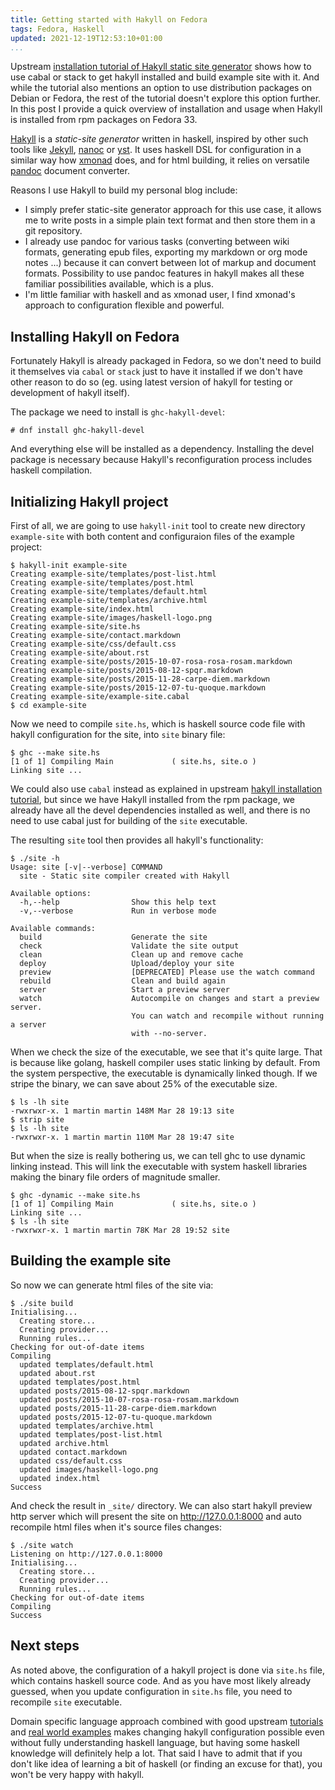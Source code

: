 ```yaml
---
title: Getting started with Hakyll on Fedora
tags: Fedora, Haskell
updated: 2021-12-19T12:53:10+01:00
...
```


Upstream [installation tutorial of Hakyll static site
generator](https://jaspervdj.be/hakyll/tutorials/01-installation.html) shows
how to use cabal or stack to get hakyll installed and build example site with
it. And while the tutorial also mentions an option to use distribution
packages on Debian or Fedora, the rest of the tutorial doesn't explore this
option further. In this post I provide a quick overview of installation and
usage when Hakyll is installed from rpm packages on Fedora 33.

<!--more-->

[Hakyll](https://jaspervdj.be/hakyll/) is a *static-site generator* written in
haskell, inspired by other such tools like
[Jekyll](https://en.wikipedia.org/wiki/Jekyll_(software)),
[nanoc](https://nanoc.ws/) or [yst](https://github.com/jgm/yst). It uses
haskell DSL for configuration in a similar way how
[xmonad](https://xmonad.org/) does, and for html building, it relies on
versatile [pandoc](https://pandoc.org/) document converter.

Reasons I use Hakyll to build my personal blog include:

- I simply prefer static-site generator approach for this use case, it allows
  me to write posts in a simple plain text format and then store them in a git
  repository.
- I already use pandoc for various tasks (converting between wiki formats,
  generating epub files, exporting my markdown or org mode notes ...) because
  it can convert between lot of markup and document formats. Possibility to use
  pandoc features in hakyll makes all these familiar possibilities available,
  which is a plus.
- I'm little familiar with haskell and as xmonad user, I find xmonad's approach
  to configuration flexible and powerful.

## Installing Hakyll on Fedora

Fortunately Hakyll is already packaged in Fedora, so we don't need to build it
themselves via `cabal` or `stack` just to have it installed if we don't have
other reason to do so (eg. using latest version of hakyll for testing or
development of hakyll itself).

The package we need to install is `ghc-hakyll-devel`:

```
# dnf install ghc-hakyll-devel
```

And everything else will be installed as a dependency. Installing the devel
package is necessary because Hakyll's reconfiguration process includes haskell
compilation.

## Initializing Hakyll project

First of all, we are going to use `hakyll-init` tool to create new directory
`example-site` with both content and configuraion files of the example project:

```
$ hakyll-init example-site
Creating example-site/templates/post-list.html
Creating example-site/templates/post.html
Creating example-site/templates/default.html
Creating example-site/templates/archive.html
Creating example-site/index.html
Creating example-site/images/haskell-logo.png
Creating example-site/site.hs
Creating example-site/contact.markdown
Creating example-site/css/default.css
Creating example-site/about.rst
Creating example-site/posts/2015-10-07-rosa-rosa-rosam.markdown
Creating example-site/posts/2015-08-12-spqr.markdown
Creating example-site/posts/2015-11-28-carpe-diem.markdown
Creating example-site/posts/2015-12-07-tu-quoque.markdown
Creating example-site/example-site.cabal
$ cd example-site
```

Now we need to compile `site.hs`, which is haskell source code file with hakyll
configuration for the site, into `site` binary file:

```
$ ghc --make site.hs
[1 of 1] Compiling Main             ( site.hs, site.o )
Linking site ...
```

We could also use `cabal` instead as explained in upstream [hakyll installation
tutorial](https://jaspervdj.be/hakyll/tutorials/01-installation.html), but
since we have Hakyll installed from the rpm package, we already have all the
devel dependencies installed as well, and there is no need to use cabal just
for building of the `site` executable.

The resulting `site` tool then provides all hakyll's functionality:

```
$ ./site -h
Usage: site [-v|--verbose] COMMAND
  site - Static site compiler created with Hakyll

Available options:
  -h,--help                Show this help text
  -v,--verbose             Run in verbose mode

Available commands:
  build                    Generate the site
  check                    Validate the site output
  clean                    Clean up and remove cache
  deploy                   Upload/deploy your site
  preview                  [DEPRECATED] Please use the watch command
  rebuild                  Clean and build again
  server                   Start a preview server
  watch                    Autocompile on changes and start a preview server.
                           You can watch and recompile without running a server
                           with --no-server.
```

When we check the size of the executable, we see that it's quite large. That is
because like golang, haskell compiler uses static linking by default.
From the system perspective, the executable is dynamically linked though. If
we stripe the binary, we can save about 25% of the executable size.

```
$ ls -lh site
-rwxrwxr-x. 1 martin martin 148M Mar 28 19:13 site
$ strip site
$ ls -lh site
-rwxrwxr-x. 1 martin martin 110M Mar 28 19:47 site
```

But when the size is really bothering us, we can tell ghc to use dynamic
linking instead. This will link the executable with system haskell libraries
making the binary file orders of magnitude smaller.

```
$ ghc -dynamic --make site.hs
[1 of 1] Compiling Main             ( site.hs, site.o )
Linking site ...
$ ls -lh site
-rwxrwxr-x. 1 martin martin 78K Mar 28 19:52 site
```

## Building the example site

So now we can generate html files of the site via:

```
$ ./site build
Initialising...
  Creating store...
  Creating provider...
  Running rules...
Checking for out-of-date items
Compiling
  updated templates/default.html
  updated about.rst
  updated templates/post.html
  updated posts/2015-08-12-spqr.markdown
  updated posts/2015-10-07-rosa-rosa-rosam.markdown
  updated posts/2015-11-28-carpe-diem.markdown
  updated posts/2015-12-07-tu-quoque.markdown
  updated templates/archive.html
  updated templates/post-list.html
  updated archive.html
  updated contact.markdown
  updated css/default.css
  updated images/haskell-logo.png
  updated index.html
Success
```

And check the result in `_site/` directory. We can also start hakyll preview
http server which will present the site on <http://127.0.0.1:8000> and auto
recompile html files when it's source files changes:

```
$ ./site watch
Listening on http://127.0.0.1:8000
Initialising...
  Creating store...
  Creating provider...
  Running rules...
Checking for out-of-date items
Compiling
Success
```

## Next steps

As noted above, the configuration of a hakyll project is done via `site.hs`
file, which contains haskell source code.
And as you have most likely already guessed, when you update configuration in
`site.hs` file, you need to recompile `site` executable.

Domain specific language approach
combined with good upstream
[tutorials](https://jaspervdj.be/hakyll/tutorials.html) and [real world
examples](https://jaspervdj.be/hakyll/examples.html)
makes
changing hakyll configuration possible even without fully understanding
haskell language, but having some haskell knowledge will definitely help a
lot. That said I have to admit that if you don't like idea of learning a bit
of haskell (or finding an excuse for that), you won't be very happy with
hakyll.
